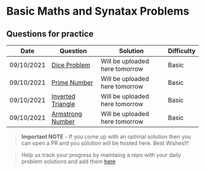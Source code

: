 # Basic Maths and Synatax Problems

## Questions for practice
| Date | Question | Solution | Difficulty |
| ---  | ------ | -------------- | ----- |
| 09/10/2021 |[Dice Problem](https://practice.geeksforgeeks.org/problems/the-dice-problem2316/1/?category[]=Mathematical&category[]=Mathematical&page=1&query=category[]Mathematicalpage1category[]Mathematical)|Will be uploaded here tomorrow  | Basic |
| 09/10/2021 |[Prime Number](https://practice.geeksforgeeks.org/problems/prime-number2314/1) |Will be uploaded here tomorrow  |  Basic |
| 09/10/2021 |[Inverted Triangle](https://practice.geeksforgeeks.org/problems/inverted-triangle-of-stars0110/1) | Will be uploaded here tomorrow  | Basic |
| 09/10/2021 |[Armstrong Number](https://www.codechef.com/problems/ARM1234) | Will be uploaded here tomorrow  | Basic |


> **Important NOTE** - If you come up with an optimal solution then you can open a PR and you solution will be hosted here. Best Wishes!!!

> Help us track your progress by maintaing a repo with your daily problem solutions and add them [here](https://github.com/geeky01adarsh/DSA-Marathon/tree/main/Git_and_Github#participants--)
